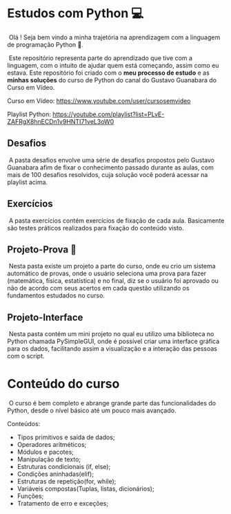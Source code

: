 # Estudos com Python :computer:

​	Olá ! Seja bem vindo a minha trajetória na aprendizagem com a linguagem de programação Python :wave:.

​	Este repositório representa parte do aprendizado que tive com a linguagem, com o intuito de ajudar quem está começando, assim como eu estava.  Este repositório foi criado com o **meu processo de estudo** e as **minhas soluções** do curso de Python do canal do Gustavo Guanabara do Curso em Vídeo.

Curso em Vídeo: https://www.youtube.com/user/cursosemvideo

Playlist Python: https://youtube.com/playlist?list=PLvE-ZAFRgX8hnECDn1v9HNTI71veL3oW0

## Desafios 

​	A pasta desafios envolve uma série de desafios propostos pelo Gustavo Guanabara afim de fixar o conhecimento passado durante as aulas, com mais de 100 desafios resolvidos, cuja solução você poderá acessar na playlist acima.

## Exercícios 

​	A pasta exercícios contém exercícios de fixação de cada aula. Basicamente são testes práticos realizados para fixação do conteúdo visto.

## Projeto-Prova :pencil:

​	Nesta pasta existe um projeto a parte do curso, onde eu crio um sistema automático de provas, onde o usuário seleciona uma prova para fazer (matemática, física, estatística) e no final, diz se o usuário foi aprovado ou não de acordo com seus acertos em cada questão utilizando os fundamentos estudados no curso.

## Projeto-Interface

​	Nesta pasta contém um mini projeto no qual eu utilizo uma biblioteca no Python chamada PySimpleGUI, onde é possível criar uma interface gráfica para os dados, facilitando assim a visualização e a interação das pessoas com o script.

# Conteúdo do curso

​	O curso é bem completo e abrange grande parte das funcionalidades do Python, desde o nível básico até um pouco mais avançado.

Conteúdos:

- Tipos primitivos e saída de dados;
- Operadores aritméticos;
- Módulos e pacotes;
- Manipulação de texto;
- Estruturas condicionais (if, else);
-  Condições aninhadas(elif);
- Estruturas de repetição(for, while);
- Variáveis compostas(Tuplas, listas, dicionários);
- Funções;
- Tratamento de erro e exceções;

